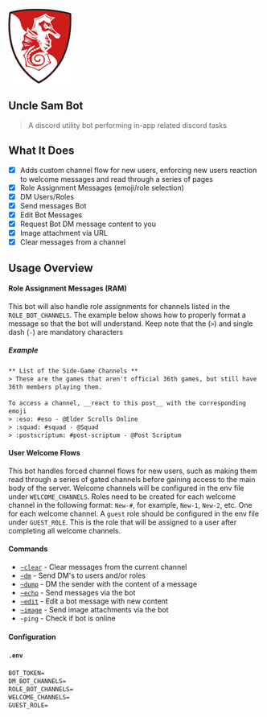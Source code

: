 ![Logo](docs/img/logo.png "Logo")

Uncle Sam Bot
---

> A discord utility bot performing in-app related discord tasks

What It Does
---

- [x] Adds custom channel flow for new users, enforcing new users reaction to welcome messages and read through a series of pages
- [x] Role Assignment Messages (emoji/role selection)
- [x] DM Users/Roles
- [x] Send messages Bot
- [x] Edit Bot Messages
- [x] Request Bot DM message content to you
- [x] Image attachment via URL
- [x] Clear messages from a channel

Usage Overview
---

#### Role Assignment Messages (RAM)
This bot will also handle role assignments for channels listed in the `ROLE_BOT_CHANNELS`.
The example below shows how to properly format a message so that the bot will understand.
Keep note that the (`>`) and single dash (`-`) are mandatory characters

##### Example

```
** List of the Side-Game Channels **
> These are the games that aren't official 36th games, but still have 36th members playing them.

To access a channel, __react to this post__ with the corresponding emoji
> :eso: #eso - @Elder Scrolls Online
> :squad: #squad - @Squad
> :postscriptum: #post-scriptum - @Post Scriptum
```

#### User Welcome Flows
This bot handles forced channel flows for new users, such as making them read through a series of gated channels
before gaining access to the main body of the server. Welcome channels will be configured in the env file under `WELCOME_CHANNELS`.
Roles need to be created for each welcome channel in the following format: `New-#`, for example, `New-1`, `New-2`, etc. One for each welcome channel.
A `guest` role should be configured in the env file under `GUEST_ROLE`. This is the role that will be assigned to a user after completing all welcome channels.

#### Commands

* [`~clear`](docs/commands/clear.md) - Clear messages from the current channel
* [`~dm`](docs/commands/dm.md) - Send DM's to users and/or roles
* [`~dump`](docs/commands/dump.md) - DM the sender with the content of a message
* [`~echo`](docs/commands/echo.md) - Send messages via the bot
* [`~edit`](docs/commands/edit.md) - Edit a bot message with new content
* [`~image`](docs/commands/echo.md) - Send image attachments via the bot
* `~ping` - Check if bot is online

#### Configuration

#### `.env`

```
BOT_TOKEN=
DM_BOT_CHANNELS=
ROLE_BOT_CHANNELS=
WELCOME_CHANNELS=
GUEST_ROLE=
```
